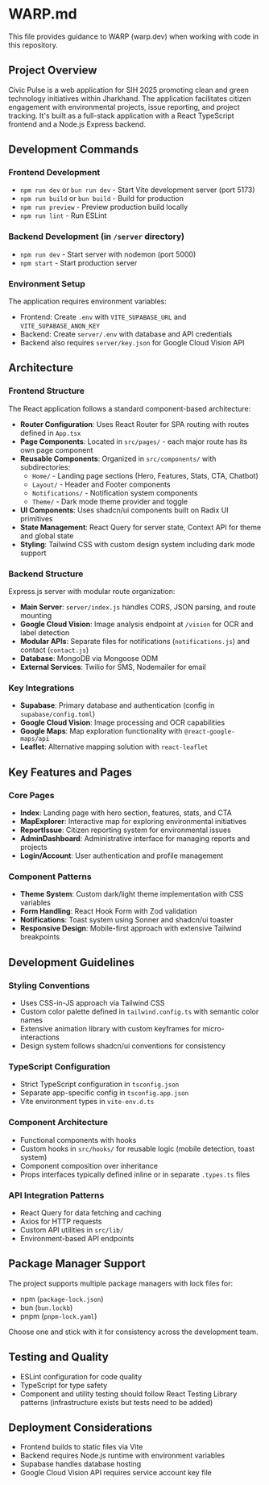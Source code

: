 # WARP.md

This file provides guidance to WARP (warp.dev) when working with code in this repository.

## Project Overview

Civic Pulse is a web application for SIH 2025 promoting clean and green technology initiatives within Jharkhand. The application facilitates citizen engagement with environmental projects, issue reporting, and project tracking. It's built as a full-stack application with a React TypeScript frontend and a Node.js Express backend.

## Development Commands

### Frontend Development
- `npm run dev` or `bun run dev` - Start Vite development server (port 5173)
- `npm run build` or `bun build` - Build for production
- `npm run preview` - Preview production build locally
- `npm run lint` - Run ESLint

### Backend Development (in `/server` directory)
- `npm run dev` - Start server with nodemon (port 5000)
- `npm start` - Start production server

### Environment Setup
The application requires environment variables:
- Frontend: Create `.env` with `VITE_SUPABASE_URL` and `VITE_SUPABASE_ANON_KEY`
- Backend: Create `server/.env` with database and API credentials
- Backend also requires `server/key.json` for Google Cloud Vision API

## Architecture

### Frontend Structure
The React application follows a standard component-based architecture:

- **Router Configuration**: Uses React Router for SPA routing with routes defined in `App.tsx`
- **Page Components**: Located in `src/pages/` - each major route has its own page component
- **Reusable Components**: Organized in `src/components/` with subdirectories:
  - `Home/` - Landing page sections (Hero, Features, Stats, CTA, Chatbot)
  - `Layout/` - Header and Footer components
  - `Notifications/` - Notification system components
  - `Theme/` - Dark mode theme provider and toggle
- **UI Components**: Uses shadcn/ui components built on Radix UI primitives
- **State Management**: React Query for server state, Context API for theme and global state
- **Styling**: Tailwind CSS with custom design system including dark mode support

### Backend Structure
Express.js server with modular route organization:

- **Main Server**: `server/index.js` handles CORS, JSON parsing, and route mounting
- **Google Cloud Vision**: Image analysis endpoint at `/vision` for OCR and label detection  
- **Modular APIs**: Separate files for notifications (`notifications.js`) and contact (`contact.js`)
- **Database**: MongoDB via Mongoose ODM
- **External Services**: Twilio for SMS, Nodemailer for email

### Key Integrations
- **Supabase**: Primary database and authentication (config in `supabase/config.toml`)
- **Google Cloud Vision**: Image processing and OCR capabilities
- **Google Maps**: Map exploration functionality with `@react-google-maps/api`
- **Leaflet**: Alternative mapping solution with `react-leaflet`

## Key Features and Pages

### Core Pages
- **Index**: Landing page with hero section, features, stats, and CTA
- **MapExplorer**: Interactive map for exploring environmental initiatives
- **ReportIssue**: Citizen reporting system for environmental issues
- **AdminDashboard**: Administrative interface for managing reports and projects
- **Login/Account**: User authentication and profile management

### Component Patterns
- **Theme System**: Custom dark/light theme implementation with CSS variables
- **Form Handling**: React Hook Form with Zod validation
- **Notifications**: Toast system using Sonner and shadcn/ui toaster
- **Responsive Design**: Mobile-first approach with extensive Tailwind breakpoints

## Development Guidelines

### Styling Conventions
- Uses CSS-in-JS approach via Tailwind CSS
- Custom color palette defined in `tailwind.config.ts` with semantic color names
- Extensive animation library with custom keyframes for micro-interactions
- Design system follows shadcn/ui conventions for consistency

### TypeScript Configuration
- Strict TypeScript configuration in `tsconfig.json`
- Separate app-specific config in `tsconfig.app.json`
- Vite environment types in `vite-env.d.ts`

### Component Architecture
- Functional components with hooks
- Custom hooks in `src/hooks/` for reusable logic (mobile detection, toast system)
- Component composition over inheritance
- Props interfaces typically defined inline or in separate `.types.ts` files

### API Integration Patterns
- React Query for data fetching and caching
- Axios for HTTP requests
- Custom API utilities in `src/lib/`
- Environment-based API endpoints

## Package Manager Support
The project supports multiple package managers with lock files for:
- npm (`package-lock.json`)
- bun (`bun.lockb`)  
- pnpm (`pnpm-lock.yaml`)

Choose one and stick with it for consistency across the development team.

## Testing and Quality
- ESLint configuration for code quality
- TypeScript for type safety
- Component and utility testing should follow React Testing Library patterns (infrastructure exists but tests need to be added)

## Deployment Considerations
- Frontend builds to static files via Vite
- Backend requires Node.js runtime with environment variables
- Supabase handles database hosting
- Google Cloud Vision API requires service account key file
